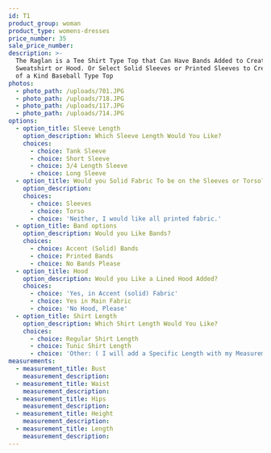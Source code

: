 ```yaml
---
id: T1
product_group: woman
product_type: womens-dresses
price_number: 35
sale_price_number:
description: >-
  The Raglan is a Tee Shirt Type Top that Can Have Bands Added to Create a
  Sweatshirt or Hood. Or Select Solid Sleeves or Printed Sleeves to Create a One
  of a Kind Baseball Type Top
photos:
  - photo_path: /uploads/701.JPG
  - photo_path: /uploads/718.JPG
  - photo_path: /uploads/117.JPG
  - photo_path: /uploads/714.JPG
options:
  - option_title: Sleeve Length
    option_description: Which Sleeve Length Would You Like?
    choices:
      - choice: Tank Sleeve
      - choice: Short Sleeve
      - choice: 3/4 Length Sleeve
      - choice: Long Sleeve
  - option_title: Would you Solid Fabric To be on the Sleeves or Torso?
    option_description:
    choices:
      - choice: Sleeves
      - choice: Torso
      - choice: 'Neither, I would like all printed fabric.'
  - option_title: Band options
    option_description: Would you Like Bands?
    choices:
      - choice: Accent (Solid) Bands
      - choice: Printed Bands
      - choice: No Bands Please
  - option_title: Hood
    option_description: Would you Like a Lined Hood Added?
    choices:
      - choice: 'Yes, in Accent (solid) Fabric'
      - choice: Yes in Main Fabric
      - choice: 'No Hood, Please'
  - option_title: Shirt Length
    option_description: Which Shirt Length Would You Like?
    choices:
      - choice: Regular Shirt Length
      - choice: Tunic Shirt Length
      - choice: 'Other: ( I will add a Specific Length with my Measurements)'
measurements:
  - measurement_title: Bust
    measurement_description:
  - measurement_title: Waist
    measurement_description:
  - measurement_title: Hips
    measurement_description:
  - measurement_title: Height
    measurement_description:
  - measurement_title: Length
    measurement_description:
---
```

